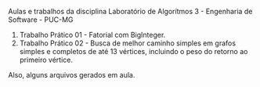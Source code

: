 Aulas e trabalhos da disciplina Laboratório de Algorítmos 3 - Engenharia de Software - PUC-MG

1. Trabalho Prático 01 - Fatorial com BigInteger.
2. Trabalho Prático 02 - Busca de melhor caminho simples em grafos simples e completos de até 13 vértices, incluindo o peso do retorno ao primeiro vértice.

Also, alguns arquivos gerados em aula.
